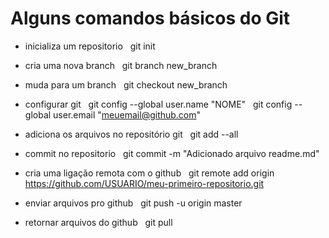 # Alguns comandos básicos do Git

* inicializa um repositorio
&nbsp;
git init

* cria uma nova branch
&nbsp; 
git branch new_branch

* muda para um branch
&nbsp;
git checkout new_branch

* configurar git
&nbsp;
git config --global user.name "NOME"
&nbsp;
git config --global user.email "meuemail@github.com"

* adiciona os arquivos no repositório git
&nbsp;
git add --all

* commit no repositorio
&nbsp;
git commit -m "Adicionado arquivo readme.md"

* cria uma ligação remota com o github
&nbsp;
git remote add origin https://github.com/USUARIO/meu-primeiro-repositorio.git

* enviar arquivos pro github
&nbsp;
git push -u origin master

* retornar arquivos do github
&nbsp;
git pull
